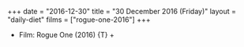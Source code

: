 +++
date = "2016-12-30"
title = "30 December 2016 (Friday)"
layout = "daily-diet"
films = ["rogue-one-2016"]
+++


* Film: Rogue One (2016) {T} +